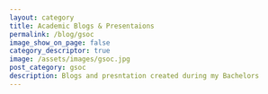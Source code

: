 ```yaml
---
layout: category
title: Academic Blogs & Presentaions
permalink: /blog/gsoc
image_show_on_page: false
category_descriptor: true
image: /assets/images/gsoc.jpg
post_category: gsoc
description: Blogs and presntation created during my Bachelors
---
```

